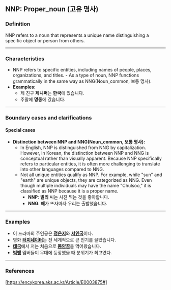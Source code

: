## NNP: Proper_noun (고유 명사)

### Definition
NNP refers to a noun that represents a unique name distinguishing a specific object or person from others.

---

### Characteristics
- NNP refers to specific entities, including names of people, places, organizations, and titles. - As a type of noun, NNP functions grammatically in the same way as NNG(Noun_common, 보통 명사).
- **Examples**:
    - 제 친구 **제니퍼**는 **한국**에 있습니다.
    - 주말에 **명동**에 갔습니다.

---

### Boundary cases and clarifications

#### Special cases
- **Distinction between NNP and NNG(Noun_common, 보통 명사):**
    - In English, NNP is distinguished from NNG by capitalization. However, in Korean, the distinction between NNP and NNG is conceptual rather than visually apparent. Because NNP specifically refers to particular entities, it is often more challenging to translate into other languages compared to NNG.
    - Not all unique entities qualify as NNP. For example, while "sun" and "earth" are unique objects, they are categorized as NNG. Even though multiple individuals may have the name "Chulsoo," it is classified as NNP because it is a proper name.
        - **NNP**: **빌리** 씨는 사진 찍는 것을 좋아합니다.
        - **NNG**: **해**가 뜨자마자 우리는 출발했습니다.
    
---

### Examples
- 이 드라마의 주인공은 <ins>**정은지**</ins>와 <ins>**서인국**</ins>이다.
- 영화 <ins>**터미네이터**</ins>는 전 세계적으로 큰 인기를 끌었습니다.
- <ins>**태국**</ins>에서 저는 처음으로 <ins>**똠얌꿍**</ins>을 먹어봤습니다.
- <ins>**빅뱅**</ins> 멤버들이 무대에 등장했을 때 분위기가 최고였다.

---

### References
[https://encykorea.aks.ac.kr/Article/E0003875#]
